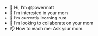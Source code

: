 - 👋 Hi, I’m @powermatt
- 👀 I’m interested in your mom 
- 🌱 I’m currently learning rust
- 💞️ I’m looking to collaborate on your mom  
- 📫 How to reach me:  Ask your mom.

<!---
powermatt/powermatt is a ✨ special ✨ repository because its `README.md` (this file) appears on your GitHub profile.
You can click the Preview link to take a look at your changes.
--->
